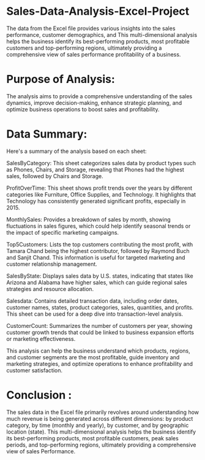 # Sales-Data-Analysis-Excel-Project
The data from the Excel file provides various insights into the sales performance, customer demographics, and  This multi-dimensional analysis helps the business identify its best-performing products, most profitable customers and top-performing regions, ultimately providing a comprehensive view of sales performance profitability of a business. 

# Purpose of Analysis:
The analysis aims to provide a comprehensive understanding of the sales dynamics, improve decision-making, enhance strategic planning, and optimize business operations to boost sales and profitability.

# Data Summary:
 Here's a summary of the analysis based on each sheet:

SalesByCategory: This sheet categorizes sales data by product types such as Phones, Chairs, and Storage, revealing that Phones had the highest sales, followed by Chairs and Storage.

ProfitOverTime: This sheet shows profit trends over the years by different categories like Furniture, Office Supplies, and Technology. It highlights that Technology has consistently generated significant profits, especially in 2015.

MonthlySales: Provides a breakdown of sales by month, showing fluctuations in sales figures, which could help identify seasonal trends or the impact of specific marketing campaigns.

Top5Customers: Lists the top customers contributing the most profit, with Tamara Chand being the highest contributor, followed by Raymond Buch and Sanjit Chand. This information is useful for targeted marketing and customer relationship management.

SalesByState: Displays sales data by U.S. states, indicating that states like Arizona and Alabama have higher sales, which can guide regional sales strategies and resource allocation.

Salesdata: Contains detailed transaction data, including order dates, customer names, states, product categories, sales, quantities, and profits. This sheet can be used for a deep dive into transaction-level analysis.

CustomerCount: Summarizes the number of customers per year, showing customer growth trends that could be linked to business expansion efforts or marketing effectiveness.

This analysis can help the business understand which products, regions, and customer segments are the most profitable, guide inventory and marketing strategies, and optimize operations to enhance profitability and customer satisfaction.

# Conclusion :
The sales data in the Excel file primarily revolves around understanding how much revenue is being generated across different dimensions: by product category, by time (monthly and yearly), by customer, and by geographic location (state). This multi-dimensional analysis helps the business identify its best-performing products, most profitable customers, peak sales periods, and top-performing regions, ultimately providing a comprehensive view of sales Performance​​.










